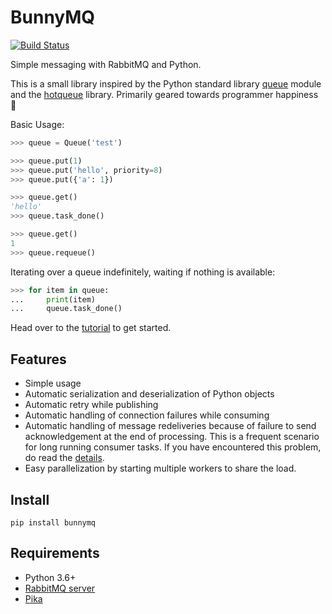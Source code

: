 # BunnyMQ

[![Build Status](https://travis-ci.com/havefish/bunnymq.svg?branch=master)](https://travis-ci.com/havefish/bunnymq)

Simple messaging with RabbitMQ and Python.

This is a small library inspired by the Python standard library [queue](https://docs.python.org/3/library/queue.html) module and the [hotqueue](https://github.com/richardhenry/hotqueue) library. Primarily geared towards programmer happiness :slightly_smiling_face:

Basic Usage:

```python
>>> queue = Queue('test')

>>> queue.put(1)
>>> queue.put('hello', priority=8)
>>> queue.put({'a': 1})

>>> queue.get()
'hello'
>>> queue.task_done()

>>> queue.get()
1
>>> queue.requeue()
```

Iterating over a queue indefinitely, waiting if nothing is available:

```python
>>> for item in queue:
...     print(item)
...     queue.task_done()
```

Head over to the [tutorial](http://havefish.github.io/bunnymq/) to get started.

## Features

* Simple usage
* Automatic serialization and deserialization of Python objects
* Automatic retry while publishing
* Automatic handling of connection failures while consuming
* Automatic handling of message redeliveries because of failure to send acknowledgement at the end of processing. This is a frequent scenario for long running consumer tasks. If you have encountered this problem, do read the [details](http://havefish.github.io/bunnymq/details.html).
* Easy parallelization by starting multiple workers to share the load.


## Install

```
pip install bunnymq
```

## Requirements
* Python 3.6+
* [RabbitMQ server](https://www.rabbitmq.com/)
* [Pika](https://pika.readthedocs.io/en/stable/)
